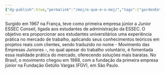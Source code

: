 ```yaml
---
{"dg-publish":true,"permalink":"/mej/o-que-e-o-mej/","tags":["gardenEntry"]}
---
```


Surgido em 1967 na França,  teve como primeira empresa júnior a Junior ESSEC Conseil, ligada aos estudantes de administração da ESSEC. O objetivo era proporcionar aos estudantes universitários uma experiência prática no mercado de trabalho, aplicando seus conhecimentos teóricos em projetos reais com clientes, sendo traduzido no nome - Movimento das Empresas Juniores -, no qual apesar do trabalho voluntário, é fomentada essa realidade prática do mercado, oferecendo soluções mais baratas. No Brasil, o movimento chegou em 1988, com a fundação da primeira empresa júnior na Fundação Getúlio Vargas (FGV), em São Paulo.